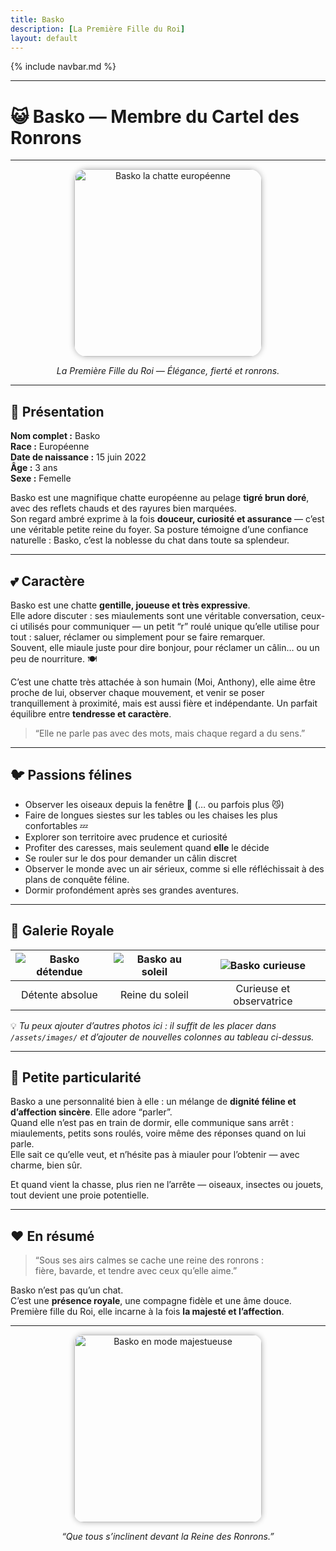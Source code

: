 ```yaml
---
title: Basko
description: [La Première Fille du Roi]
layout: default
---
```


{% include navbar.md %}

---

# 😺 Basko — Membre du Cartel des Ronrons

---

<div align="center">
  <img src="/Bestiaire/assets/images/Basko.jpg" alt="Basko la chatte européenne" width="300" style="border-radius: 20px; box-shadow: 0 0 10px rgba(0,0,0,0.3);">
  <p><em>La Première Fille du Roi — Élégance, fierté et ronrons.</em></p>
</div>

---

## 🐾 Présentation

**Nom complet :** Basko  
**Race :** Européenne  
**Date de naissance :** 15 juin 2022  
**Âge :** 3 ans  
**Sexe :** Femelle  

Basko est une magnifique chatte européenne au pelage **tigré brun doré**, avec des reflets chauds et des rayures bien marquées.  
Son regard ambré exprime à la fois **douceur, curiosité et assurance** — c’est une véritable petite reine du foyer.
Sa posture témoigne d’une confiance naturelle : Basko, c’est la noblesse du chat dans toute sa splendeur.

---

## 💕 Caractère

Basko est une chatte **gentille, joueuse et très expressive**.  
Elle adore discuter : ses miaulements sont une véritable conversation, ceux-ci utilisés pour communiquer — un petit “r” roulé unique qu’elle utilise pour tout : saluer, réclamer ou simplement pour se faire remarquer.  
Souvent, elle miaule juste pour dire bonjour, pour réclamer un câlin… ou un peu de nourriture. 🍽️

C’est une chatte très attachée à son humain (Moi, Anthony), elle aime être proche de lui, observer chaque mouvement, et venir se poser tranquillement à proximité, mais est aussi fière et indépendante.
Un parfait équilibre entre **tendresse et caractère**.

> “Elle ne parle pas avec des mots, mais chaque regard a du sens.”

---

## 🐦 Passions félines

- Observer les oiseaux depuis la fenêtre 🐥 (… ou parfois plus 😼)
- Faire de longues siestes sur les tables ou les chaises les plus confortables 💤  
- Explorer son territoire avec prudence et curiosité  
- Profiter des caresses, mais seulement quand **elle** le décide  
- Se rouler sur le dos pour demander un câlin discret
- Observer le monde avec un air sérieux, comme si elle réfléchissait à des plans de conquête féline.
- Dormir profondément après ses grandes aventures.  

---

## 📸 Galerie Royale

<div align="center">

| ![Basko détendue](/Bestiaire/assets/images/Basko.jpg) | ![Basko au soleil](/Bestiaire/assets/images/Basko2.jpg) | ![Basko curieuse](/Bestiaire/assets/images/Basko3.jpg) |
|:--:|:--:|:--:|
| Détente absolue | Reine du soleil | Curieuse et observatrice |

</div>

💡 *Tu peux ajouter d’autres photos ici : il suffit de les placer dans `/assets/images/` et d’ajouter de nouvelles colonnes au tableau ci-dessus.*

---

## 🌟 Petite particularité

Basko a une personnalité bien à elle : un mélange de **dignité féline et d’affection sincère**. Elle adore “parler”.  
Quand elle n’est pas en train de dormir, elle communique sans arrêt : miaulements, petits sons roulés, voire même des réponses quand on lui parle.  
Elle sait ce qu’elle veut, et n’hésite pas à miauler pour l’obtenir — avec charme, bien sûr.  

Et quand vient la chasse, plus rien ne l’arrête — oiseaux, insectes ou jouets, tout devient une proie potentielle.

---

## ❤️ En résumé

> “Sous ses airs calmes se cache une reine des ronrons :  
> fière, bavarde, et tendre avec ceux qu’elle aime.”

Basko n’est pas qu’un chat.  
C’est une **présence royale**, une compagne fidèle et une âme douce.  
Première fille du Roi, elle incarne à la fois **la majesté et l’affection**.

---

<div align="center">
  <img src="/Bestiaire/assets/images/Basko4.jpg" alt="Basko en mode majestueuse" width="300" style="border-radius: 15px; box-shadow: 0 0 10px rgba(0,0,0,0.3);">
  <p><em>“Que tous s’inclinent devant la Reine des Ronrons.”</em></p>
</div>
